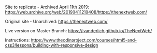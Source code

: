 Site to replicate - Archived April 11th 2019:
https://web.archive.org/web/20190411210408/https://thenextweb.com/

Original site - Unarchived:
https://thenextweb.com/

Live version on Master Branch:
https://ivanderlich.github.io/TheNextWeb/

Instructions:
https://www.theodinproject.com/courses/html5-and-css3/lessons/building-with-responsive-design
